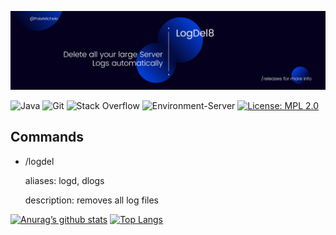 ![banner](https://raw.githubusercontent.com/PokeMichele/LogDel8/main/readme-banner.png)

![Java](https://img.shields.io/badge/java-%23ED8B00.svg?style=for-the-badge&logo=java&logoColor=white)
![Git](https://img.shields.io/badge/git-%23F05033.svg?style=for-the-badge&logo=git&logoColor=white)
![Stack Overflow](https://img.shields.io/badge/-Stackoverflow-FE7A16?style=for-the-badge&logo=stack-overflow&logoColor=white)
![Environment-Server](https://img.shields.io/badge/environment-server-orangered?style=flat-square)
[![License: MPL 2.0](https://img.shields.io/badge/License-MPL_2.0-brightgreen.svg)](https://opensource.org/licenses/MPL-2.0)

## Commands
- /logdel

  aliases: logd, dlogs
  
  description: removes all log files

[![Anurag’s github stats](https://github-readme-stats.vercel.app/api?username=PokeMichele)](https://github.com/PokeMichele)
[![Top Langs](https://github-readme-stats.vercel.app/api/top-langs/?username=PokeMichele&layout=compact)](https://github.com/PokeMichele)
